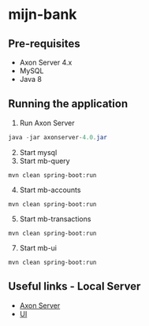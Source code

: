 # mijn-bank

## Pre-requisites
- Axon Server 4.x
- MySQL
- Java 8

## Running the application

1. Run Axon Server

```java
java -jar axonserver-4.0.jar
```
2. Start mysql
3. Start mb-query

```maven
mvn clean spring-boot:run 
```
4. Start mb-accounts

```maven
mvn clean spring-boot:run 
```

5. Start mb-transactions

```maven
mvn clean spring-boot:run 
```

7. Start mb-ui

```maven
mvn clean spring-boot:run 
```

## Useful links - Local Server

- [Axon Server](http://localhost:8024)
- [UI](http://localhost:8080)
